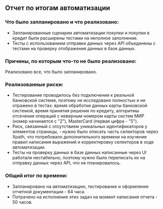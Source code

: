 ## Отчет по итогам автоматизации
### Что было запланировано и что реализовано:
* Запланированные сценарии автоматизации покупки и покупки в кредит были расширены тестами на неполное заполнение.
* Тесты с использованием отправки данных через API объединены с тестами на проверку отображения данных в базе данных.

### Причины, по которым что-то не было реализовано:
Реализовано все, что было запланировано.
### Реализованные риски:
* Тестирование проводилось без подключения к реальной банковской системе, поэтому не исследовано полностью и не отражено в тестах: время обработки данных карты банковской системой, время принятия решения по кредиту, алгоритмы отсечения операций с неверным номером карты систем МИР (номер начинается с "2"), MasterCard (первая цифра - "5").
* Риск, связанный с отсутствием уникальных идентификаторов у элементов страницы, - нужно было описать часть селекторов через Xpath, что потребовало дополнительного времени на изучение правил написания выражений и корректировку селекторов в ходе автоматизации.
* Тесты на проверку данных в базе данных написанные через UI работали нестабильно, поэтому нужно было переписать их на отправку данных через API, что не планировалось.

### Общий итог по времени: 
* Запланировано на автоматизацию, тестирование и оформление отчетной документации - 64 часа.  
* Потрачено на исполнение этих задач на момент написания отчета - 50 часов.